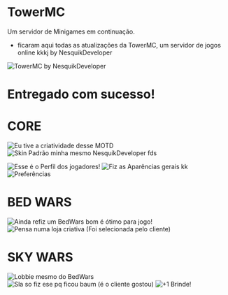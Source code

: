 # TowerMC
Um servidor de Minigames em continuação.
- ficaram aqui todas as atualizações da TowerMC, um servidor de jogos online kkkj by NesquikDeveloper

![TowerMC by NesquikDeveloper](https://github.com/TowerContinued/TowerMC/assets/149634573/f34c1088-d2e6-4d0d-bdb3-e576055a6b2c)
# Entregado com sucesso!

# CORE
![Eu tive a criatividade desse MOTD](https://github.com/TowerContinued/TowerMC/assets/149634573/c0e6936f-c271-4dff-be55-eae04256b6f1)
![Skin Padrão minha mesmo NesquikDeveloper fds](https://github.com/TowerContinued/TowerMC/assets/149634573/89249894-c75e-4325-8bab-a9d6186f5908)


![Esse é o Perfil dos jogadores!](https://github.com/TowerContinued/TowerMC/assets/149634573/138b7f42-9182-495f-9763-63bc17feec49)
![Fiz as Aparências gerais kk](https://github.com/TowerContinued/TowerMC/assets/149634573/8e377cee-5c78-48cb-9ac8-bc6bcd7d8ab2)
![Preferências](https://github.com/TowerContinued/TowerMC/assets/149634573/1f40e168-443e-47f2-9fad-c37a767066f7)

# BED WARS
![Ainda refiz um BedWars bom é ótimo para jogo!](https://github.com/TowerContinued/TowerMC/assets/149634573/341161cf-2520-4391-8d5d-eb74e968e1d7)
![Pensa numa loja criativa (Foi selecionada pelo cliente)](https://github.com/TowerContinued/TowerMC/assets/149634573/a3279354-356f-46c1-9343-ea39e9b29332)

# SKY WARS
![Lobbie mesmo do BedWars](https://github.com/TowerContinued/TowerMC/assets/149634573/4d647d66-d2ed-42d8-bc4a-a8950944a48b)
![Sla so fiz ese pq ficou baum (é o cliente gostou)](https://github.com/TowerContinued/TowerMC/assets/149634573/fb616d8e-e572-40c1-9079-7b55968a509d)
![+1 Brinde!](https://github.com/TowerContinued/TowerMC/assets/149634573/ecd81c34-ca61-46d6-b866-3fdf73ea8525)
